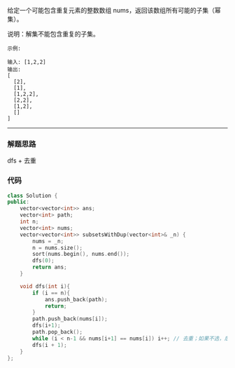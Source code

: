 给定一个可能包含重复元素的整数数组 nums，返回该数组所有可能的子集（幂集）。

说明：解集不能包含重复的子集。

```case
示例:

输入: [1,2,2]
输出:
[
  [2],
  [1],
  [1,2,2],
  [2,2],
  [1,2],
  []
]
```

---

### 解题思路

dfs + 去重

### 代码

```cpp
class Solution {
public:
    vector<vector<int>> ans;
    vector<int> path;
    int n;
    vector<int> nums;
    vector<vector<int>> subsetsWithDup(vector<int>& _n) {
        nums = _n;
        n = nums.size();
        sort(nums.begin(), nums.end());
        dfs(0);
        return ans;
    }

    void dfs(int i){
        if (i == n){
            ans.push_back(path);
            return;
        }
        path.push_back(nums[i]);
        dfs(i+1);
        path.pop_back();
        while (i < n-1 && nums[i+1] == nums[i]) i++; // 去重；如果不选，后面相同的元素也不选
        dfs(i + 1);
    }
};
```

